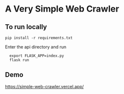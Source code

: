 # A Very Simple Web Crawler

## To run locally 
```
pip install -r requirements.txt
```
Enter the api directory and run
```
  export FLASK_APP=index.py
  flask run
```

## Demo
https://simple-web-crawler.vercel.app/
